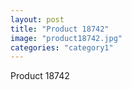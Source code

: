 ```yaml
---
layout: post
title: "Product 18742"
image: "product18742.jpg"
categories: "category1"
---
```

Product 18742
